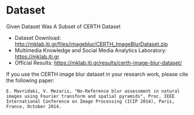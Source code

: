 # Dataset

Given Dataset Was A Subset of CERTH Dataset

- Dataset Download: http://mklab.iti.gr/files/imageblur/CERTH_ImageBlurDataset.zip
- Multimedia Knowledge and Social Media Analytics Laboratory: https://mklab.iti.gr
- Official Results: https://mklab.iti.gr/results/certh-image-blur-dataset/

If you use the CERTH image blur dataset in your research work, please cite the following paper:

```E. Mavridaki, V. Mezaris, "No-Reference blur assessment in natural images using Fourier transform and spatial pyramids", Proc. IEEE International Conference on Image Processing (ICIP 2014), Paris, France, October 2014.```